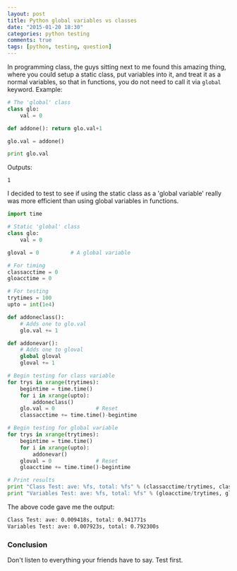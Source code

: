 ```yaml
---
layout: post
title: Python global variables vs classes
date: "2015-01-20 18:30"
categories: python testing
comments: true
tags: [python, testing, question]
---
```


In programming class, the guys sitting next to me found this amazing thing, where you could setup a
static class, put variables into it, and treat it as a normal variables, so that in functions, you
do not need to call it via `global` keyword. Example:

~~~ python
# The 'global' class
class glo:
    val = 0

def addone(): return glo.val+1

glo.val = addone()

print glo.val
~~~

Outputs:

~~~
1
~~~

I decided to test to see if using the static class as a 'global variable' really was more efficient
than using global variables in functions.

~~~ python
import time

# Static 'global' class
class glo:
    val = 0

gloval = 0          # A global variable

# For timing
classacctime = 0
gloacctime = 0

# For testing
trytimes = 100
upto = int(1e4)

def addoneclass():
    # Adds one to glo.val
    glo.val += 1

def addonevar():
    # Adds one to gloval
    global gloval
    gloval += 1

# Begin testing for class variable
for trys in xrange(trytimes):
    begintime = time.time()
    for i in xrange(upto):
        addoneclass()
    glo.val = 0             # Reset
    classacctime += time.time()-begintime

# Begin testing for global variable
for trys in xrange(trytimes):
    begintime = time.time()
    for i in xrange(upto):
        addonevar()
    gloval = 0              # Reset
    gloacctime += time.time()-begintime

# Print results
print "Class Test: ave: %fs, total: %fs" % (classacctime/trytimes, classacctime)
print "Variables Test: ave: %fs, total: %fs" % (gloacctime/trytimes, gloacctime)
~~~

The above code gave me the output:

~~~ sh
Class Test: ave: 0.009418s, total: 0.941771s
Variables Test: ave: 0.007923s, total: 0.792300s
~~~

### Conclusion

Don't listen to everything your friends have to say. Test first.
